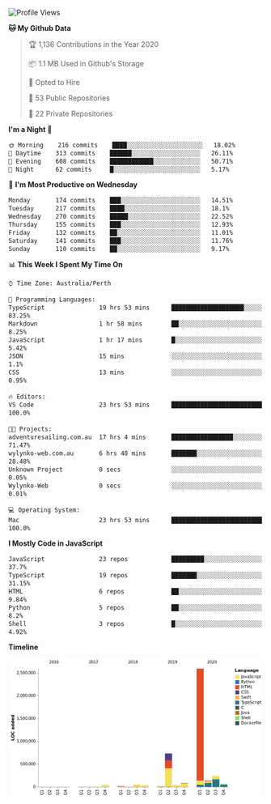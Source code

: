 <!--START_SECTION:waka-->
![Profile Views](http://img.shields.io/badge/Profile%20Views-0-blue)

**🐱 My Github Data** 

> 🏆 1,136 Contributions in the Year 2020
 > 
> 📦 1.1 MB Used in Github's Storage 
 > 
> 💼 Opted to Hire
 > 
> 📜 53 Public Repositories 
 > 
> 🔑 22 Private Repositories  
 > 
**I'm a Night 🦉** 

```text
🌞 Morning    216 commits    ████░░░░░░░░░░░░░░░░░░░░░   18.02% 
🌆 Daytime    313 commits    ██████░░░░░░░░░░░░░░░░░░░   26.11% 
🌃 Evening    608 commits    ████████████░░░░░░░░░░░░░   50.71% 
🌙 Night      62 commits     █░░░░░░░░░░░░░░░░░░░░░░░░   5.17%

```
📅 **I'm Most Productive on Wednesday** 

```text
Monday       174 commits    ███░░░░░░░░░░░░░░░░░░░░░░   14.51% 
Tuesday      217 commits    ████░░░░░░░░░░░░░░░░░░░░░   18.1% 
Wednesday    270 commits    █████░░░░░░░░░░░░░░░░░░░░   22.52% 
Thursday     155 commits    ███░░░░░░░░░░░░░░░░░░░░░░   12.93% 
Friday       132 commits    ██░░░░░░░░░░░░░░░░░░░░░░░   11.01% 
Saturday     141 commits    ███░░░░░░░░░░░░░░░░░░░░░░   11.76% 
Sunday       110 commits    ██░░░░░░░░░░░░░░░░░░░░░░░   9.17%

```


📊 **This Week I Spent My Time On** 

```text
⌚︎ Time Zone: Australia/Perth

💬 Programming Languages: 
TypeScript               19 hrs 53 mins      ████████████████████░░░░░   83.25% 
Markdown                 1 hr 58 mins        ██░░░░░░░░░░░░░░░░░░░░░░░   8.25% 
JavaScript               1 hr 17 mins        █░░░░░░░░░░░░░░░░░░░░░░░░   5.42% 
JSON                     15 mins             ░░░░░░░░░░░░░░░░░░░░░░░░░   1.1% 
CSS                      13 mins             ░░░░░░░░░░░░░░░░░░░░░░░░░   0.95%

🔥 Editors: 
VS Code                  23 hrs 53 mins      █████████████████████████   100.0%

🐱‍💻 Projects: 
adventuresailing.com.au  17 hrs 4 mins       █████████████████░░░░░░░░   71.47% 
wylynko-web.com.au       6 hrs 48 mins       ███████░░░░░░░░░░░░░░░░░░   28.48% 
Unknown Project          0 secs              ░░░░░░░░░░░░░░░░░░░░░░░░░   0.05% 
Wylynko-Web              0 secs              ░░░░░░░░░░░░░░░░░░░░░░░░░   0.01%

💻 Operating System: 
Mac                      23 hrs 53 mins      █████████████████████████   100.0%

```

**I Mostly Code in JavaScript** 

```text
JavaScript               23 repos            █████████░░░░░░░░░░░░░░░░   37.7% 
TypeScript               19 repos            ███████░░░░░░░░░░░░░░░░░░   31.15% 
HTML                     6 repos             ██░░░░░░░░░░░░░░░░░░░░░░░   9.84% 
Python                   5 repos             ██░░░░░░░░░░░░░░░░░░░░░░░   8.2% 
Shell                    3 repos             █░░░░░░░░░░░░░░░░░░░░░░░░   4.92%

```


**Timeline**

![Chart not found](https://raw.githubusercontent.com/NWylynko/NWylynko/master/charts/bar_graph.png) 


<!--END_SECTION:waka-->
